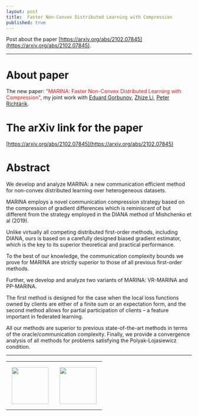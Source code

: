 ```yaml
---
layout: post
title:  Faster Non-Convex Distributed Learning with Compression
published: true
---
```


Post about the paper [https://arxiv.org/abs/2102.07845](https://arxiv.org/abs/2102.07845).

---
# About paper

The new paper: <span style="color:rgb(228,26,28)">"MARINA: Faster Non-Convex Distributed Learning with Compression"</span>, my joint work with  [Eduard Gorbunov](https://eduardgorbunov.github.io/), [Zhize Li](https://zhizeli.github.io/), [Peter Richtárik](https://richtarik.org/).

<!-- https://colorbrewer2.org/#type=qualitative&scheme=Set1&n=9 -->

# The arXiv link for the paper

[https://arxiv.org/abs/2102.07845](https://arxiv.org/abs/2102.07845)


# Abstract

We develop and analyze MARINA: a new communication efficient method for non-convex distributed learning over heterogeneous datasets. 

MARINA employs a novel communication compression strategy based on the compression of gradient differences which is reminiscent of
but different from the strategy employed in the DIANA method of Mishchenko et al (2019).

Unlike virtually all competing distributed first-order methods, including DIANA, ours is based on a carefully designed biased gradient estimator, 
which is the key to its superior theoretical and practical performance. 

To the best of our knowledge, the communication complexity bounds we prove for MARINA are strictly superior to those of all previous first-order methods. 

Further, we develop and analyze two variants of MARINA: VR-MARINA and PP-MARINA. 

The first method is designed for the case when the local loss functions owned by clients are either of a finite sum or an expectation form, 
and the second method allows for partial participation of clients – a feature important in federated learning. 

All our methods are superior to previous state-of-the-art methods in terms of the oracle/communication complexity. Finally, we provide a convergence analysis of all methods for problems satisfying the Polyak-Lojasiewicz condition.

---

<table style="text-align:center;">
<tr>
<td style="padding:15px;text-align:center;vertical-align:middle;"> <img height="100px" src="https://burlachenkok.github.io/materials/mipt-logo.png"/> </td> 
<td style="padding:15px;text-align:center;vertical-align:middle;"> <img height="100px" src="https://burlachenkok.github.io/materials/KAUST-logo.svg"/> </td> 
</tr>
</table>


